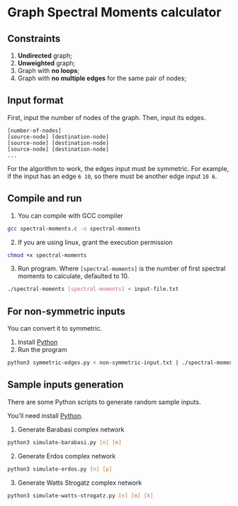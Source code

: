 # Graph Spectral Moments calculator

## Constraints

1. **Undirected** graph;
2. **Unweighted** graph;
3. Graph with **no loops**;
4. Graph with **no multiple edges** for the same pair of nodes;

## Input format

First, input the number of nodes of the graph. Then, input its edges.

```
[number-of-nodes]
[source-node] [destination-node]
[source-node] [destination-node]
[source-node] [destination-node]
...
```

For the algorithm to work, the edges input must be symmetric. For example, if the input has an edge `6 10`, so there must be another edge input `10 6`.

## Compile and run

1. You can compile with GCC compiler
```bash
gcc spectral-moments.c -o spectral-moments
```
2. If you are using linux, grant the execution permission 
```bash
chmod +x spectral-moments
```
3. Run program. Where `[spectral-moments]` is the number of first spectral moments to calculate, defaulted to 10.
```bash
./spectral-moments [spectral-moments] < input-file.txt
```

## For non-symmetric inputs

You can convert it to symmetric.

1. Install [Python](https://www.python.org/)
2. Run the program
```bash
python3 symmetric-edges.py < non-symmetric-input.txt | ./spectral-moments [spectral-moments]
```

## Sample inputs generation

There are some Python scripts to generate random sample inputs.

You'll need install [Python](https://www.python.org/).

1. Generate Barabasi complex network
```bash
python3 simulate-barabasi.py [n] [m]
```

2. Generate Erdos complex network
```bash
python3 simulate-erdos.py [n] [p]
```

3. Generate Watts Strogatz complex network
```bash
python3 simulate-watts-strogatz.py [n] [m] [k]
```
